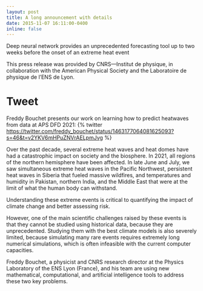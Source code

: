 ```yaml
---
layout: post
title: A long announcement with details
date: 2015-11-07 16:11:00-0400
inline: false
---
```

Deep neural network provides an unprecedented forecasting tool up to two weeks before the onset of an extreme heat event

This press release was provided by CNRS—Institut de physique, in collaboration with the American Physical Society and the Laboratoire de physique de l’ENS de Lyon.

# Tweet
Freddy Bouchet presents our work on learning how to predict heatwaves from data at APS DFD 2021:
{% twitter https://twitter.com/freddy_bouchet/status/1463177064081625093?s=46&t=v2YKV6mHPuZNVrAELpmJvg %}

Over the past decade, several extreme heat waves and heat domes have had a catastrophic impact on society and the biosphere. In 2021, all regions of the northern hemisphere have been affected. In late June and July, we saw simultaneous extreme heat waves in the Pacific Northwest, persistent heat waves in Siberia that fueled massive wildfires, and temperatures and humidity in Pakistan, northern India, and the Middle East that were at the limit of what the human body can withstand.

Understanding these extreme events is critical to quantifying the impact of climate change and better assessing risk.

However, one of the main scientific challenges raised by these events is that they cannot be studied using historical data, because they are unprecedented. Studying them with the best climate models is also severely limited, because simulating many rare events requires extremely long numerical simulations, which is often infeasible with the current computer capacities.

Freddy Bouchet, a physicist and CNRS research director at the Physics Laboratory of the ENS Lyon (France), and his team are using new mathematical, computational, and artificial intelligence tools to address these two key problems.
